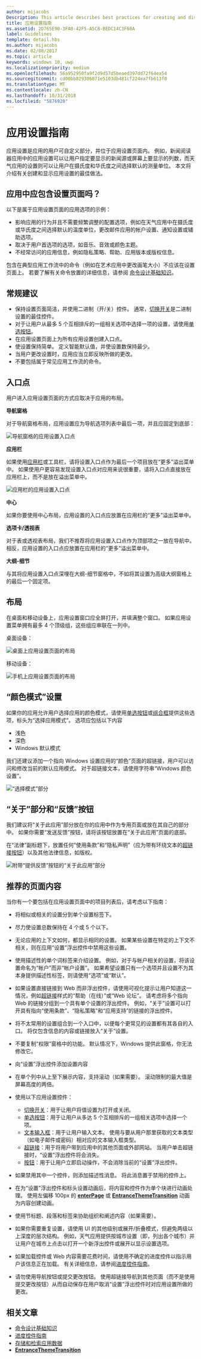 ```yaml
---
author: mijacobs
Description: This article describes best practices for creating and displaying app settings.
title: 应用设置指南
ms.assetid: 2D765E90-3FA0-42F5-A5CB-BEDC14C3F60A
label: Guidelines
template: detail.hbs
ms.author: mijacobs
ms.date: 02/08/2017
ms.topic: article
keywords: windows 10, uwp
ms.localizationpriority: medium
ms.openlocfilehash: 56a952950fa9f2d9d57d5beaed397dd72f64ea54
ms.sourcegitcommit: cd00bb829306871e5103db481cf224ea7fb613f0
ms.translationtype: MT
ms.contentlocale: zh-CN
ms.lasthandoff: 10/31/2018
ms.locfileid: "5876920"
---
```

# <a name="guidelines-for-app-settings"></a>应用设置指南



应用设置是应用的用户可自定义部分，并位于应用设置页面内。 例如，新闻阅读器应用中的应用设置可以让用户指定要显示的新闻源或屏幕上要显示的列数，而天气应用的设置则可以让用户在摄氏度和华氏度之间选择默认的测量单位。 本文将介绍有关创建和显示应用设置的最佳做法。


## <a name="should-i-include-a-settings-page-in-my-app"></a>应用中应包含设置页面吗？

以下是属于应用设置页面的应用选项的示例：

-   影响应用的行为并且不需要频繁调整的配置选项，例如在天气应用中在摄氏度或华氏度之间选择默认的温度单位，更改邮件应用的帐户设置、通知设置或辅助选项。
-   取决于用户首选项的选项，如音乐、音效或颜色主题。
-   不经常访问的应用信息，例如隐私策略、帮助、应用版本或版权信息。

包含在典型应用工作流中的命令（例如在艺术应用中更改画笔大小）不应该在设置页面上。 若要了解有关命令放置的详细信息，请参阅 [命令设计基础知识](https://msdn.microsoft.com/library/windows/apps/dn958433)。

## <a name="general-recommendations"></a>常规建议


-   保持设置页面简洁，并使用二进制（开/关）控件。 通常，[切换开关](../controls-and-patterns/toggles.md)是二进制设置的最佳控件。
-   对于让用户从最多 5 个互相排斥的一组相关选项中选择一项的设置，请使用[单选按钮](../controls-and-patterns/radio-button.md)。
-   在应用设置页面上为所有应用设置创建入口点。
-   使设置保持简单。 定义智能默认值，并使设置数保持最少。
-   当用户更改设置时，应用应当立即反映所做的更改。
-   不要包括属于常见应用工作流的命令。

## <a name="entry-point"></a>入口点


用户进入应用设置页面的方式应取决于应用的布局。

**导航窗格**

对于导航窗格布局，应用设置应为导航选项列表中最后一项，并且应固定到底部：

![导航窗格的应用设置入口点](images/appsettings-entrypoint-navpane.png)

**应用栏**

如果使用[应用栏](../controls-and-patterns/app-bars.md)或工具栏，请将设置入口点作为最后一个项目放在“更多”溢出菜单中。 如果使用户更容易发现设置入口点对应用来说很重要，请将入口点直接放在应用栏上，而不是放在溢出菜单中。

![应用栏的应用设置入口点](images/appsettings-entrypoint-tabs.png)

**中心**

如果你要使用中心布局，应用设置的入口点应放置在应用栏的“更多”溢出菜单中。

**选项卡/透视表**

对于表或透视表布局，我们不推荐将应用设置入口点作为顶部项之一放在导航中。 相反，应用设置的入口点应放置在应用栏的“更多”溢出菜单中。

**大纲-细节**

与其将应用设置入口点深埋在大纲-细节窗格中，不如将其设置为高级大纲窗格上的最后一个固定项。

## <a name="layout"></a>布局


在桌面和移动设备上，应用设置窗口应全屏打开，并填满整个窗口。 如果应用设置菜单拥有最多 4 个顶级组，这些组应串联在一列中。

桌面设备：

![桌面上应用设置页面的布局](images/appsettings-layout-navpane-desktop.png)

移动设备：

![手机上应用设置页面的布局](images/appsettings-layout-navpane-mobile.png)

## <a name="color-mode-settings"></a>“颜色模式”设置


如果你的应用允许用户选择应用的颜色模式，请使用[单选按钮](../controls-and-patterns/radio-button.md)或[组合框](../controls-and-patterns/lists.md#drop-down-lists)提供这些选项，标头为“选择应用模式”。 选项应包括以下内容
- 浅色
- 深色
- Windows 默认模式

我们还建议添加一个指向 Windows 设置应用的“颜色”页面的超链接，用户可以访问和修改当前的默认应用模式。 对于超链接文本，请使用字符串“Windows 颜色设置”。

![“选择模式”部分](images/appsettings_mode.png)

<!--
<div class="microsoft-internal-note">
Detailed redlines showing preferred text strings for the "Choose a mode" section are available on [UNI](http://uni/DesignDepot.FrontEnd/#/ProductNav/2543/0/dv/?t=Windows%7CControls%7CColorMode&f=RS2).
</div>
-->

## <a name="about-section-and-feedback-button"></a>“关于”部分和“反馈”按钮


我们建议将“关于此应用”部分放在你的应用中作为专用页面或放在其自己的部分中。 如果你需要“发送反馈”按钮，请将该按钮放置在“关于此应用”页面的底部。

在“法律”副标题下，放置任何“使用条款”和“隐私声明”（应为带有环绕文本的[超链接按钮](../controls-and-patterns/hyperlinks.md)）以及其他法律信息，如版权。

![附带“提供反馈”按钮的“关于此应用”部分](images/appsettings-about.png)


## <a name="recommended-page-content"></a>推荐的页面内容


当你有一个要包括在应用设置页面中的项目列表后，请考虑以下指南：

-   将相似或相关的设置分到单个设置标签下。
-   尽力使设置总数保持在 4 个或 5 个以下。
-   无论应用的上下文如何，都显示相同的设置。 如果某些设置在特定的上下文不相关，则在应用“设置”浮出控件中禁用这些设置。
-   使用描述性的单个词标签来介绍设置。 例如，对于与帐户相关的设置，将该设置命名为“帐户”而非“帐户设置”。 如果希望设置只有一个选项并且设置不为其本身提供描述性标签，则请使用“选项”或“默认”。
-   如果设置直接链接到 Web 而非浮出控件，请使用可视化提示让用户知道这一情况，例如[超链接](../controls-and-patterns/hyperlinks.md)样式的“帮助（在线）”或“Web 论坛”。 请考虑将多个指向 Web 的链接分组到一个具有单个设置的浮出控件。 例如，“关于”设置可以打开具有指向“使用条款”、“隐私策略”和“应用支持”的链接的浮出控件。
-   将不太常用的设置组合到一个入口中，以便每个更常见的设置都有其各自的入口。 将仅包含信息的内容或链接放入“关于”设置。
-   不要复制“权限”窗格中的功能。 默认情况下，Windows 提供此窗格，你无法修改它。

-   向“设置”浮出控件添加设置内容
-   在单个列中从上至下展示内容，支持滚动（如果需要）。 滚动限制的最大值是屏幕高度的两倍。
-   使用以下应用设置控件：

    -   [切换开关](../controls-and-patterns/toggles.md)：用于让用户将值设置为打开或关闭。
    -   [单选按钮](../controls-and-patterns/radio-button.md)：用于让用户从多达 5 个互相排斥的一组相关选项中选择一个项。
    -   [文本输入框](../controls-and-patterns/text-block.md)：用于让用户输入文本。 使用与要从用户那里获取的文本类型（如电子邮件或密码）相对应的文本输入框类型。
    -   [超链接](../controls-and-patterns/hyperlinks.md)：用于将用户带到应用中的其他页面或外部网站。 当用户单击超链接时，“设置”浮出控件将会消失。
    -   [按钮](../controls-and-patterns/buttons.md)：用于让用户立即启动操作，不会消除当前的“设置”浮出控件。
-   如果禁用其中一个控件，则添加描述性消息。 将此消息置于禁用的控件上。
-   在为“设置”浮出控件和标头设置动画后，将内容和控件作为单个块进行动画处理。 使用左偏移 100px 的 [**enterPage**](https://msdn.microsoft.com/library/windows/apps/br212672) 或 [**EntranceThemeTransition**](https://msdn.microsoft.com/library/windows/apps/br210288) 动画为内容创建动画。
-   使用节标题、段落和标签来协助组织和阐述内容（如果需要）。
-   如果你需要重复设置，请使用 UI 的其他级别或展开/折叠模式，但避免两级以上深度的层次结构。 例如，天气应用提供按城市设置（即，列出各个城市）并让用户在城市上点击以打开一个新浮出控件或展开以显示设置选项。
-   如果加载控件或 Web 内容需要花费时间，请使用不确定的进度控件以指示用户该信息正在加载。 有关详细信息，请参阅[进度控件指南](https://msdn.microsoft.com/library/windows/apps/hh465469)。
-   请勿使用导航按钮或提交更改按钮。 使用超链接导航到其他页面（而不是使用提交更改按钮）从而自动保存在用户取消“设置”浮出控件时对应用设置所做的更改。



## <a name="related-articles"></a>相关文章

* [命令设计基础知识](https://msdn.microsoft.com/library/windows/apps/dn958433)
* [进度控件指南](https://msdn.microsoft.com/library/windows/apps/hh465469)
* [存储和检索应用数据](https://msdn.microsoft.com/library/windows/apps/mt299098)
* [**EntranceThemeTransition**](https://msdn.microsoft.com/library/windows/apps/br210288)
